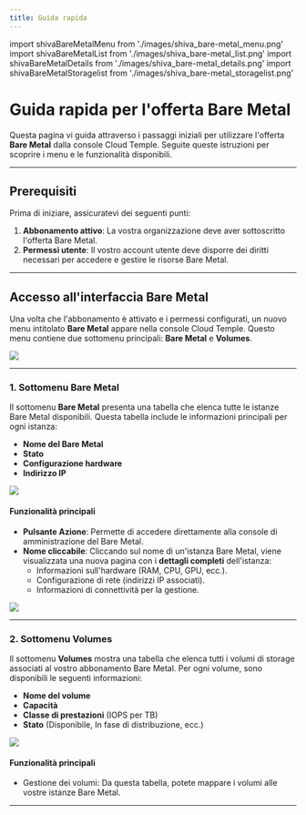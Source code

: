 ```yaml
---
title: Guida rapida
---
```

import shivaBareMetalMenu from './images/shiva_bare-metal_menu.png'
import shivaBareMetalList from './images/shiva_bare-metal_list.png'
import shivaBareMetalDetails from './images/shiva_bare-metal_details.png'
import shivaBareMetalStoragelist from './images/shiva_bare-metal_storagelist.png'

# Guida rapida per l'offerta Bare Metal

Questa pagina vi guida attraverso i passaggi iniziali per utilizzare l'offerta **Bare Metal** dalla console Cloud Temple. Seguite queste istruzioni per scoprire i menu e le funzionalità disponibili.

---

## Prerequisiti

Prima di iniziare, assicuratevi dei seguenti punti:

1. **Abbonamento attivo**: La vostra organizzazione deve aver sottoscritto l'offerta Bare Metal.
2. **Permessi utente**: Il vostro account utente deve disporre dei diritti necessari per accedere e gestire le risorse Bare Metal.

---

## Accesso all'interfaccia Bare Metal

Una volta che l'abbonamento è attivato e i permessi configurati, un nuovo menu intitolato **Bare Metal** appare nella console Cloud Temple. Questo menu contiene due sottomenu principali: **Bare Metal** e **Volumes**.

<img src={shivaBareMetalMenu} />

---

### 1. Sottomenu **Bare Metal**

Il sottomenu **Bare Metal** presenta una tabella che elenca tutte le istanze Bare Metal disponibili. Questa tabella include le informazioni principali per ogni istanza:

- **Nome del Bare Metal**
- **Stato**
- **Configurazione hardware**
- **Indirizzo IP**

<img src={shivaBareMetalList} />

#### Funzionalità principali

- **Pulsante Azione**: Permette di accedere direttamente alla console di amministrazione del Bare Metal.
- **Nome cliccabile**: Cliccando sul nome di un'istanza Bare Metal, viene visualizzata una nuova pagina con i **dettagli completi** dell'istanza:
  - Informazioni sull'hardware (RAM, CPU, GPU, ecc.).
  - Configurazione di rete (indirizzi IP associati).
  - Informazioni di connettività per la gestione.

<img src={shivaBareMetalDetails} />

---

### 2. Sottomenu **Volumes**

Il sottomenu **Volumes** mostra una tabella che elenca tutti i volumi di storage associati al vostro abbonamento Bare Metal. Per ogni volume, sono disponibili le seguenti informazioni:

- **Nome del volume**
- **Capacità**
- **Classe di prestazioni** (IOPS per TB)
- **Stato** (Disponibile, In fase di distribuzione, ecc.)

<img src={shivaBareMetalStoragelist} />

#### Funzionalità principali

- Gestione dei volumi: Da questa tabella, potete mappare i volumi alle vostre istanze Bare Metal.

---

